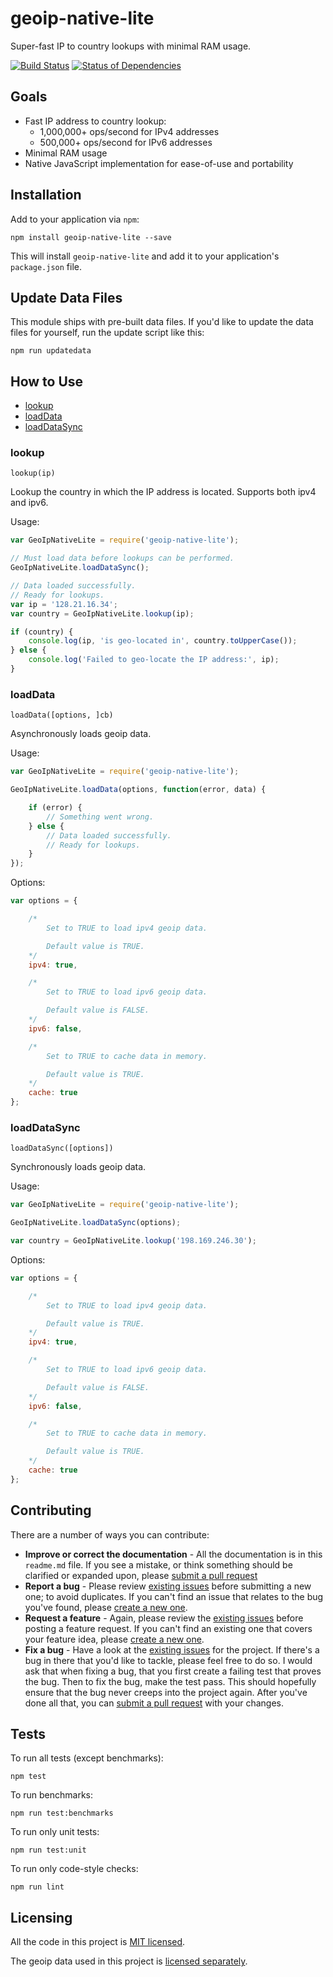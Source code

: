# geoip-native-lite

Super-fast IP to country lookups with minimal RAM usage.

[![Build Status](https://travis-ci.org/chill117/geoip-native-lite.svg?branch=master)](https://travis-ci.org/chill117/geoip-native-lite) [![Status of Dependencies](https://david-dm.org/chill117/geoip-native-lite.svg)](https://david-dm.org/chill117/geoip-native-lite)


## Goals

* Fast IP address to country lookup:
  * 1,000,000+ ops/second for IPv4 addresses
  * 500,000+ ops/second for IPv6 addresses
* Minimal RAM usage
* Native JavaScript implementation for ease-of-use and portability


## Installation

Add to your application via `npm`:
```
npm install geoip-native-lite --save
```
This will install `geoip-native-lite` and add it to your application's `package.json` file.


## Update Data Files

This module ships with pre-built data files. If you'd like to update the data files for yourself, run the update script like this:
```
npm run updatedata
```


## How to Use

* [lookup](#lookup)
* [loadData](#loaddata)
* [loadDataSync](#loaddatasync)

### lookup

`lookup(ip)`

Lookup the country in which the IP address is located. Supports both ipv4 and ipv6.

Usage:
```js
var GeoIpNativeLite = require('geoip-native-lite');

// Must load data before lookups can be performed.
GeoIpNativeLite.loadDataSync();

// Data loaded successfully.
// Ready for lookups.
var ip = '128.21.16.34';
var country = GeoIpNativeLite.lookup(ip);

if (country) {
	console.log(ip, 'is geo-located in', country.toUpperCase());
} else {
	console.log('Failed to geo-locate the IP address:', ip);
}
```


### loadData

`loadData([options, ]cb)`

Asynchronously loads geoip data.

Usage:
```js
var GeoIpNativeLite = require('geoip-native-lite');

GeoIpNativeLite.loadData(options, function(error, data) {

	if (error) {
		// Something went wrong.
	} else {
		// Data loaded successfully.
		// Ready for lookups.
	}
});
```

Options:
```js
var options = {

	/*
		Set to TRUE to load ipv4 geoip data.

		Default value is TRUE.
	*/
	ipv4: true,

	/*
		Set to TRUE to load ipv6 geoip data.

		Default value is FALSE.
	*/
	ipv6: false,

	/*
		Set to TRUE to cache data in memory.

		Default value is TRUE.
	*/
	cache: true
};
```

### loadDataSync

`loadDataSync([options])`

Synchronously loads geoip data.

Usage:
```js
var GeoIpNativeLite = require('geoip-native-lite');

GeoIpNativeLite.loadDataSync(options);

var country = GeoIpNativeLite.lookup('198.169.246.30');
```

Options:
```js
var options = {

	/*
		Set to TRUE to load ipv4 geoip data.

		Default value is TRUE.
	*/
	ipv4: true,

	/*
		Set to TRUE to load ipv6 geoip data.

		Default value is FALSE.
	*/
	ipv6: false,

	/*
		Set to TRUE to cache data in memory.

		Default value is TRUE.
	*/
	cache: true
};
```


## Contributing

There are a number of ways you can contribute:

* **Improve or correct the documentation** - All the documentation is in this `readme.md` file. If you see a mistake, or think something should be clarified or expanded upon, please [submit a pull request](https://github.com/chill117/geoip-native-lite/pulls/new)
* **Report a bug** - Please review [existing issues](https://github.com/chill117/geoip-native-lite/issues) before submitting a new one; to avoid duplicates. If you can't find an issue that relates to the bug you've found, please [create a new one](https://github.com/chill117/geoip-native-lite/issues).
* **Request a feature** - Again, please review the [existing issues](https://github.com/chill117/geoip-native-lite/issues) before posting a feature request. If you can't find an existing one that covers your feature idea, please [create a new one](https://github.com/chill117/geoip-native-lite/issues).
* **Fix a bug** - Have a look at the [existing issues](https://github.com/chill117/geoip-native-lite/issues) for the project. If there's a bug in there that you'd like to tackle, please feel free to do so. I would ask that when fixing a bug, that you first create a failing test that proves the bug. Then to fix the bug, make the test pass. This should hopefully ensure that the bug never creeps into the project again. After you've done all that, you can [submit a pull request](https://github.com/chill117/geoip-native-lite/pulls/new) with your changes.


## Tests

To run all tests (except benchmarks):
```
npm test
```

To run benchmarks:
```
npm run test:benchmarks
```

To run only unit tests:
```
npm run test:unit
```

To run only code-style checks:
```
npm run lint
```


## Licensing

All the code in this project is [MIT licensed](https://github.com/chill117/geoip-native-lite/blob/master/LICENSE).

The geoip data used in this project is [licensed separately](https://github.com/chill117/geoip-native-lite/blob/master/data/LICENSE.txt).
